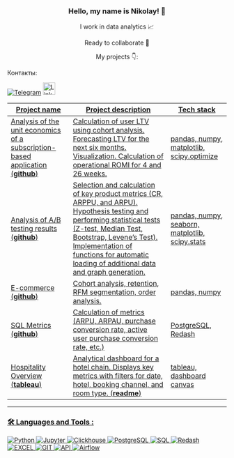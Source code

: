 ### <p align="center">Hello, my name is Nikolay! 👋</p>

<div align="center">

I work in data analytics 📈

Ready to collaborate 🤝

My projects 👇:
</a>

</div>
Контакты:

<a href="">[![Telegram](https://img.shields.io/badge/-Telegram-27A7E7?style=for-the-badge&logo=telegram)](https://t.me/horesface)</a>
<a href="https://www.linkedin.com/in/nikolay-gatsenko-864333340">
<img src="https://img.shields.io/badge/LinkedIn-blue?logo=linkedin&logoColor=white&style=for-the-bad" alt="LinkedIn" style="height:28px;">


|Project name| Project description| Tech stack|
|----------------|-----------------|-----|
|Analysis of the unit economics of a subscription-based application (__[github](https://github.com/GatsenkoNikolay/unit_economics)__)| Calculation of user LTV using cohort analysis. Forecasting LTV for the next six months. Visualization. Calculation of operational ROMI for 4 and 26 weeks. |pandas, numpy, matplotlib, scipy.optimize|
|Analysis of A/B testing results (__[github](https://github.com/GatsenkoNikolay/AB_test_project)__)|Selection and calculation of key product metrics (CR, ARPPU, and ARPU). Hypothesis testing and performing statistical tests (Z-test, Median Test, Bootstrap, Levene’s Test). Implementation of functions for automatic loading of additional data and graph generation. |pandas, numpy, seaborn, matplotlib, scipy.stats|
|E-commerce  (__[github](https://github.com/GatsenkoNikolay/E-commerce_project)__)|Cohort analysis, retention, RFM segmentation, order analysis. |pandas, numpy|
|SQL Metrics  (__[github](https://github.com/GatsenkoNikolay/SQL_metrics)__)|Calculation of metrics (ARPU, ARPAU, purchase conversion rate, active user purchase conversion rate, etc.) |PostgreSQL, Redash|
|Hospitality Overview  (__[tableau](https://public.tableau.com/app/profile/nikolay.gatsenko/viz/_17333919378070/Dashboard1?publish=yes)__)| Analytical dashboard for a hotel chain. Displays key metrics with filters for date, hotel, booking channel, and room type. (__[readme](https://github.com/GatsenkoNikolay/hospitality_overview)__)|tableau, dashboard canvas|

<hr>

###  🛠️ Languages and Tools :  



![Python](https://img.shields.io/badge/-Python-FFF?style=for-the-badge&logo=python)
![Jupyter](https://img.shields.io/badge/-Jupyter_Notebook-FFF?style=for-the-badge&logo=Jupyter)
![Clickhouse](https://img.shields.io/badge/-Clickhouse-FFF?style=for-the-badge&logo=Clickhouse)
![PostgreSQL](https://img.shields.io/badge/-PostgreSQL-FFF?style=for-the-badge&logo=PostgreSQL)
![SQL](https://img.shields.io/badge/-SQL-00A4EF?style=for-the-badge&logo=SQL)
![Redash](https://img.shields.io/badge/-Redash-E44D26?style=for-the-badge&logo=Redash)
![EXCEL](https://img.shields.io/badge/-EXCEL-FF?style=for-the-badge&logo=EXCEL)
![GIT](https://img.shields.io/badge/-GIT-FFF?style=for-the-badge&logo=GIT)
![API](https://img.shields.io/badge/-API-FF6600?style=for-the-badge&logo=API)
![Airflow](https://img.shields.io/badge/-Airflow-77DDE7?style=for-the-badge&logo=AIRFLOW)
